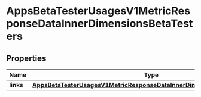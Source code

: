 

# AppsBetaTesterUsagesV1MetricResponseDataInnerDimensionsBetaTesters


## Properties

| Name | Type | Description | Notes |
|------------ | ------------- | ------------- | -------------|
|**links** | [**AppsBetaTesterUsagesV1MetricResponseDataInnerDimensionsBetaTestersLinks**](AppsBetaTesterUsagesV1MetricResponseDataInnerDimensionsBetaTestersLinks.md) |  |  [optional] |



